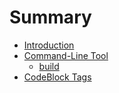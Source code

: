 # Summary

- [Introduction](./introduction.md)
- [Command-Line Tool](./cli/installation.md)
   - [build](./cli/build.md)
- [CodeBlock Tags](./tags.md)
